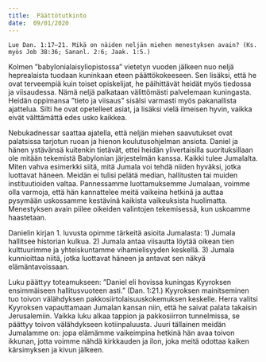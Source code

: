 ```yaml
---
title:  Päättötutkinto
date:  09/01/2020
---
```


`Lue Dan. 1:17–21. Mikä on näiden neljän miehen menestyksen avain? (Ks. myös Job 38:36; Sananl. 2:6; Jaak. 1:5.)`

Kolmen ”babylonialaisyliopistossa” vietetyn vuoden jälkeen nuo neljä heprealaista tuodaan kuninkaan eteen päättökokeeseen. Sen lisäksi, että he ovat terveempiä kuin toiset opiskelijat, he päihittävät heidät myös tiedossa ja viisaudessa. Nämä neljä palkataan välittömästi palvelemaan kuningasta. Heidän oppimansa ”tieto ja viisaus” sisälsi varmasti myös pakanallista ajattelua. Silti he ovat opetelleet asiat, ja lisäksi vielä ilmeisen hyvin, vaikka eivät välttämättä edes usko kaikkea.

Nebukadnessar saattaa ajatella, että neljän miehen saavutukset ovat palatsissa tarjotun ruoan ja hienon koulutusohjelman ansiota. Daniel ja hänen ystävänsä kuitenkin tietävät, ettei heidän ylivertaisilla suorituksillaan ole mitään tekemistä Babylonian järjestelmän kanssa. Kaikki tulee Jumalalta. Miten vahva esimerkki siitä, mitä Jumala voi tehdä niiden hyväksi, jotka luottavat häneen. Meidän ei tulisi pelätä me­dian, hallitusten tai muiden instituutioiden valtaa. Pannessamme luottamuksemme Jumalaan, voimme olla varmoja, että hän kannattelee meitä vaikeina hetkinä ja auttaa pysymään uskossamme kestävinä kaikista vaikeuksista huolimatta. Menestyksen avain piilee oikeiden valintojen tekemisessä, kun uskoamme haastetaan.

Danielin kirjan 1. luvusta opimme tärkeitä asioita Jumalasta: 1) Jumala hallitsee historian kulkua. 2) Jumala antaa viisautta löytää oikean tien kulttuurimme ja yhteiskuntamme vihamielisyyden keskellä. 3) Jumala kunnioittaa niitä, jotka luottavat häneen ja antavat sen näkyä elämäntavoissaan.

Luku päättyy toteamukseen: ”Daniel eli hovissa kuningas Kyyroksen ensimmäiseen hallitusvuoteen asti.” (Dan. 1:21.) Kyyroksen mainitseminen tuo toivon välähdyksen pakkosiirtolaisuuskokemuksen keskelle. Herra valitsi Kyyroksen vapauttamaan Jumalan kansan niin, että he saivat palata takaisin Jerusalemiin. Vaikka luku alkaa tappion ja pakkosiirron tunnelmissa, se päättyy toivon välähdykseen kotiinpaluusta. Juuri tällainen meidän Jumalamme on: jopa elämämme vaikeimpina hetkinä hän avaa toivon ikkunan, jotta voimme nähdä kirkkauden ja ilon, joka meitä odottaa kaiken kärsimyksen ja kivun jälkeen.
